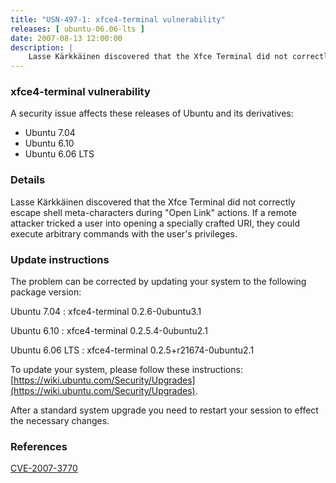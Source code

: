 ```yaml
---
title: "USN-497-1: xfce4-terminal vulnerability"
releases: [ ubuntu-06.06-lts ]
date: 2007-08-13 12:00:00
description: |
    Lasse Kärkkäinen discovered that the Xfce Terminal did not correctly escape shell meta-characters during &quot;Open Link&quot; actions. If a remote attacker tricked a user into opening a specially crafted URI, they could execute arbitrary commands with the user&#39;s privileges. 
--- 
```

 
### xfce4-terminal vulnerability

A security issue affects these releases of Ubuntu and its derivatives:

* Ubuntu 7.04
* Ubuntu 6.10
* Ubuntu 6.06 LTS

### Details

Lasse Kärkkäinen discovered that the Xfce Terminal did not correctly escape shell meta-characters during &quot;Open Link&quot; actions. If a remote attacker tricked a user into opening a specially crafted URI, they could execute arbitrary commands with the user&#39;s privileges. 

### Update instructions

The problem can be corrected by updating your system to the following package version:

Ubuntu 7.04
 : xfce4-terminal <span>0.2.6-0ubuntu3.1</span>

Ubuntu 6.10
 : xfce4-terminal <span>0.2.5.4-0ubuntu2.1</span>

Ubuntu 6.06 LTS
 : xfce4-terminal <span>0.2.5+r21674-0ubuntu2.1</span>

To update your system, please follow these instructions: [https://wiki.ubuntu.com/Security/Upgrades](https://wiki.ubuntu.com/Security/Upgrades).

After a standard system upgrade you need to restart your session to effect the necessary changes.

### References

 [CVE-2007-3770](http://people.ubuntu.com/~ubuntu-security/cve/CVE-2007-3770)
 
